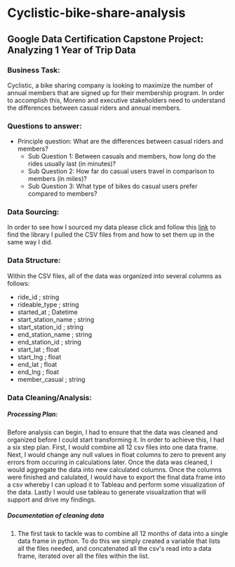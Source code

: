 # Cyclistic-bike-share-analysis
## Google Data Certification Capstone Project: Analyzing 1 Year of Trip Data  

### Business Task:
Cyclistic, a bike sharing company is looking to maximize the number of annual members that are signed up for their membership program. In order to accomplish this, Moreno and executive stakeholders need to understand the differences between casual riders and annual members.  

### Questions to answer:
* Principle question: What are the differences between casual riders and members?
  + Sub Question 1: Between casuals and members, how long do the rides usually last (in minutes)?
  + Sub Question 2: How far do casual users travel in comparison to members (in miles)?
  + Sub Question 3: What type of bikes do casual users prefer compared to members?

### Data Sourcing:
In order to see how I sourced my data please click and follow this [link](https://github.com/travis-barairo/Cyclistic-bike-share-analysis/blob/main/data_source.md) to find the library I pulled the CSV files from and how to set them up in the same way I did.  

### Data Structure:
Within the CSV files, all of the data was organized into several columns as follows:
* ride_id ; string
* rideable_type ; string
* started_at ; Datetime
* start_station_name ; string
* start_station_id ; string
* end_station_name ; string
* end_station_id ; string
* start_lat ; float
* start_lng ; float
* end_lat ; float
* end_lng ; float
* member_casual ; string

### Data Cleaning/Analysis:

##### Processing Plan:
Before analysis can begin, I had to ensure that the data was cleaned and organized before I could start transforming it. In order to achieve this, I had a six step plan. First, I would combine all 12 csv files into one data frame. Next, I would change any null values in float columns to zero to prevent any errors from occuring in calculations later. Once the data was cleaned, I would aggregate the data into new calculated columns. Once the columns were finished and calulated, I would have to export the final data frame into a csv whereby I can upload it to Tableau and perform some visualization of the data. Lastly I would use tableau to generate visualization that will support and drive my findings.  

##### Documentation of cleaning data
1. The first task to tackle was to combine all 12 months of data into a single data frame in python. To do this we simply created a variable that lists all the files needed, and concatenated all the csv's read into a data frame, iterated over all the files within the list.
